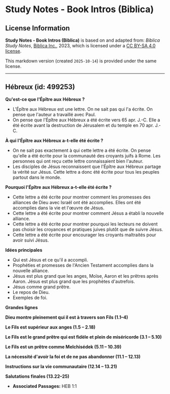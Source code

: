 # Study Notes - Book Intros (Biblica)

## License Information

**Study Notes - Book Intros (Biblica)** is based on and adapted from: _Biblica Study Notes_, [Biblica Inc.](https://www.biblica.com/), 2023, which is licensed under a [CC BY-SA 4.0 license](https://creativecommons.org/licenses/by-sa/4.0/legalcode.en).

This markdown version (created `2025-10-14`) is provided under the same license.



--------------------------------

## Hébreux (id: 499253)

**Qu'est\-ce que l'Épître aux** **Hébreux ?**

* L'Épître aux Hébreux est une lettre. On ne sait pas qui l'a écrite. On pense que l'auteur a travaillé avec Paul.
* On pense que l'Épître aux Hébreux a été écrite vers 65 apr. J.\-C. Elle a été écrite avant la destruction de Jérusalem et du temple en 70 apr. J.\-C.

**À qui l'Épître aux Hébreux a\-t\-elle été écrite ?**

* On ne sait pas exactement à qui cette lettre a été écrite. On pense qu'elle a été écrite pour la communauté des croyants juifs à Rome. Les personnes qui ont reçu cette lettre connaissaient bien l'auteur.
* Les disciples de Jésus reconnaissent que l'Épître aux Hébreux partage la vérité sur Jésus. Cette lettre a donc été écrite pour tous les peuples partout dans le monde.

**Pourquoi l'Épître aux Hébreux a\-t\-elle été écrite ?**

* Cette lettre a été écrite pour montrer comment les promesses des alliances de Dieu avec Israël ont été accomplies. Elles ont été accomplies dans la vie et l'œuvre de Jésus.
* Cette lettre a été écrite pour montrer comment Jésus a établi la nouvelle alliance.
* Cette lettre a été écrite pour montrer pourquoi les lecteurs ne doivent pas choisir les croyances et pratiques juives plutôt que de suivre Jésus.
* Cette lettre a été écrite pour encourager les croyants maltraités pour avoir suivi Jésus.

**Idées principales**

* Qui est Jésus et ce qu'il a accompli.
* Prophéties et promesses de l'Ancien Testament accomplies dans la nouvelle alliance.
* Jésus est plus grand que les anges, Moïse, Aaron et les prêtres après Aaron. Jésus est plus grand que les prophètes d'autrefois.
* Jésus comme grand prêtre.
* Le repos de Dieu.
* Exemples de foi.

**Grandes lignes**

**Dieu montre pleinement qui il est à travers son Fils (1\.1–4\)**

**Le Fils est supérieur aux anges (1\.5 – 2\.18\)**

**Le Fils est le grand prêtre qui est fidèle et plein de miséricorde (3\.1 – 5\.10\)**

**Le Fils est un prêtre comme Melchisédek (5\.11 – 10\.39\)**

**La nécessité d'avoir la foi et de ne pas abandonner (11\.1 – 12\.13\)**

**Instructions sur la vie communautaire (12\.14 – 13\.21\)**

**Salutations finales (13\.22–25\)**

* **Associated Passages:** HEB 1:1


